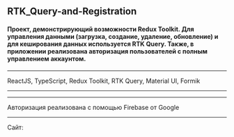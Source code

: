 ## RTK_Query-and-Registration

#### Проект, демонстрирующий возможности Redux Toolkit. Для управления данными (загрузка, создание, удаление, обновление) и для кеширования данных используется RTK Query. Также, в приложении реализована авторизация пользователей с полным управлением аккаунтом. 
***
ReactJS, TypeScript, Redux Toolkit, RTK Query, Material UI, Formik
***
***
Авторизация реализована с помощью Firebase от Google
***
Сайт: 
